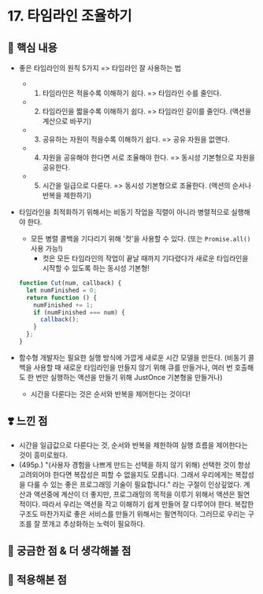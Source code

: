 # 17. 타임라인 조율하기

## 📝 핵심 내용

- 좋은 타임라인의 원칙 5가지 => 타임라인 잘 사용하는 법

  - 1. 타임라인은 적을수록 이해하기 쉽다. => 타임라인 수를 줄인다.
  - 2. 타임라인을 짧을수록 이해하기 쉽다. => 타임라인 길이를 줄인다. (액션을 계산으로 바꾸기)
  - 3. 공유하는 자원이 적을수록 이해하기 쉽다. => 공유 자원을 없앤다.
  - 4. 자원을 공유해야 한다면 서로 조율해야 한다. => 동시성 기본형으로 자원을 공유한다.
  - 5. 시간을 일급으로 다룬다. => 동시성 기본형으로 조율한다. (액션의 순서나 반복을 제한하기)

- 타임라인을 최적화하기 위해서는 비동기 작업을 직렬이 아니라 병렬적으로 실행해야 한다.
  - 모든 병렬 콜백을 기다리기 위해 '컷'을 사용할 수 있다. (또는 `Promise.all()` 사용 가능!)
    - 컷은 모든 타임라인의 작업이 끝날 때까지 기다렸다가 새로운 타임라인을 시작할 수 있도록 하는 동시성 기본형!
  ```js
  function Cut(num, callback) {
    let numFinished = 0;
    return function () {
      numFinished += 1;
      if (numFinished === num) {
        callback();
      }
    };
  }
  ```
- 함수형 개발자는 필요한 실행 방식에 가깝게 새로운 시간 모델을 만든다. (비동기 콜백을 사용할 때 새로운 타임라인을 만들지 않기 위해 큐를 만들거나, 여러 번 호출해도 한 번만 실행하는 액션을 만들기 위해 JustOnce 기본형을 만들거나)
  - 시간을 다룬다는 것은 순서와 반복을 제어한다는 것이다!

## ❣️ 느낀 점

- 시간을 일급값으로 다룬다는 것, 순서와 반복을 제한하여 실행 흐름을 제어한다는 것이 흥미로웠다.
- (495p.) "(사용자 경험을 나쁘게 만드는 선택을 하지 않기 위해) 선택한 것이 항상 고려외어야 한다면 복잡성은 피할 수 없을지도 모릅니다. 그래서 우리에게는 복잡성을 다룰 수 있는 좋은 프로그래밍 기술이 필요합니다." 라는 구절이 인상깊었다. 계산과 액션중에 계산이 더 좋지만, 프로그래밍의 목적을 이루기 위해서 액션은 필연적이다. 따라서 우리는 액션을 작고 이해하기 쉽게 만들어 잘 다루어야 한다. 복잡한 구조도 마찬가지로 좋은 서비스를 만들기 위해서는 필연적이다. 그러므로 우리는 구조를 잘 쪼개고 추상화하는 노력이 필요하다.

## 🤔 궁금한 점 & 더 생각해볼 점

## 🚀 적용해본 점
